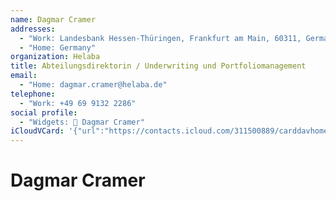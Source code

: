 ```yaml
---
name: Dagmar Cramer
addresses:
  - "Work: Landesbank Hessen-Thüringen, Frankfurt am Main, 60311, German"
  - "Home: Germany"
organization: Helaba
title: Abteilungsdirektorin / Underwriting und Portfoliomanagement
email:
  - "Home: dagmar.cramer@helaba.de"
telephone:
  - "Work: +49 69 9132 2286"
social profile:
  - "Widgets: 🔄 Dagmar Cramer"
iCloudVCard: '{"url":"https://contacts.icloud.com/311500889/carddavhome/card/ODBhYjIzMTMtZjlkOC00ZDc0LTg1ODAtYTJjNGY2NTY0MTk2.vcf","etag":"\"kmfhdhnc\"","data":"BEGIN:VCARD\r\nVERSION:3.0\r\nFN:\r\nN:Cramer;Dagmar;;;\r\nUID:80ab2313-f9d8-4d74-8580-a2c4f6564196\r\nADR;TYPE=WORK:;;Landesbank Hessen-Thüringen;Frankfurt am Main;;60311;German\r\n ;\r\nADR;TYPE=HOME:;;;;;;Germany;\r\nPRODID:ez-vcard 0.9.13-fc\r\nREV:2025-04-03T22:11:42Z\r\nORG:Helaba;\r\nTITLE:Abteilungsdirektorin / Underwriting und Portfoliomanagement\r\nEMAIL;TYPE=HOME:dagmar.cramer@helaba.de\r\nTEL;TYPE=WORK:+49 69 9132 2286\r\nX-SOCIALPROFILE;CHARSET=UTF-8;TYPE=widgets:🔄 Dagmar Cramer\r\nEND:VCARD"}'
---
```

# Dagmar Cramer
